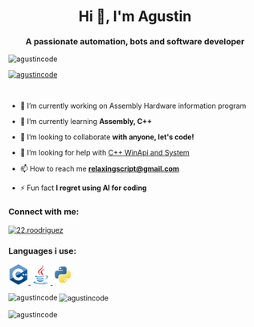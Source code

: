 <h1 align="center">Hi 👋, I'm Agustin</h1>
<h3 align="center">A passionate automation, bots and software developer</h3>

<p align="left"> <img src="https://komarev.com/ghpvc/?username=agustincode&label=Profile%20views&color=0e75b6&style=flat" alt="agustincode" /> </p>

<p align="left"> <a href="https://github.com/ryo-ma/github-profile-trophy"><img src="https://github-profile-trophy.vercel.app/?username=agustincode" alt="agustincode" /></a> </p>

<p align="left"> <a href="https://twitter.com/" target="blank"><img src="https://img.shields.io/twitter/follow/?logo=twitter&style=for-the-badge" alt="" /></a> </p>

- 🔭 I’m currently working on Assembly Hardware information program

- 🌱 I’m currently learning **Assembly, C++**

- 👯 I’m looking to collaborate **with anyone, let's code!**

- 🤝 I’m looking for help with [C++ WinApi and System](https://github.com/AgustinCode/hardware-information)

- 📫 How to reach me **relaxingscript@gmail.com**

- ⚡ Fun fact **I regret using AI for coding**

<h3 align="left">Connect with me:</h3>
<p align="left">
<a href="https://instagram.com/22.roodriguez" target="blank"><img align="center" src="https://raw.githubusercontent.com/rahuldkjain/github-profile-readme-generator/master/src/images/icons/Social/instagram.svg" alt="22.roodriguez" height="30" width="40" /></a>
</p>

<h3 align="left">Languages i use:</h3>
<p align="left"> <a href="https://www.w3schools.com/cpp/" target="_blank" rel="noreferrer"> <img src="https://raw.githubusercontent.com/devicons/devicon/master/icons/cplusplus/cplusplus-original.svg" alt="cplusplus" width="40" height="40"/> </a> <a href="https://www.java.com" target="_blank" rel="noreferrer"> <img src="https://raw.githubusercontent.com/devicons/devicon/master/icons/java/java-original.svg" alt="java" width="40" height="40"/> </a> <a href="https://www.python.org" target="_blank" rel="noreferrer"> <img src="https://raw.githubusercontent.com/devicons/devicon/master/icons/python/python-original.svg" alt="python" width="40" height="40"/> </a> </p>

<p><img align="left" src="https://github-readme-stats.vercel.app/api/top-langs?username=agustincode&show_icons=true&locale=en&layout=compact" alt="agustincode" /></p>

<p>&nbsp;<img align="center" src="https://github-readme-stats.vercel.app/api?username=agustincode&show_icons=true&locale=en" alt="agustincode" /></p>

<p><img align="center" src="https://github-readme-streak-stats.herokuapp.com/?user=agustincode&" alt="agustincode" /></p>

